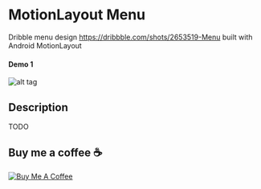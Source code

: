 # MotionLayout Menu
Dribble menu design https://dribbble.com/shots/2653519-Menu built with Android MotionLayout

#### Demo 1
![alt tag](https://raw.githubusercontent.com/faob-dev/MotionLayoutMenuA/master/screenshots/motion_layout_menu.gif)

## Description

TODO

## Buy me a coffee ☕

<a href="https://www.buymeacoffee.com/OVQoKHw7q" target="_blank"><img src="https://www.buymeacoffee.com/assets/img/custom_images/orange_img.png" alt="Buy Me A Coffee" style="height: auto !important;width: auto !important;" ></a>
